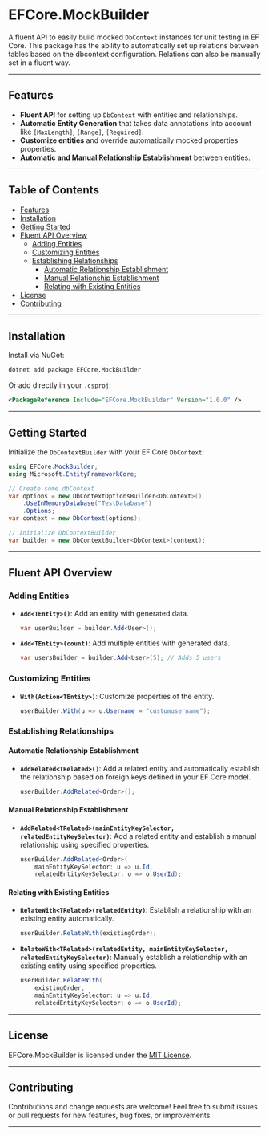 # EFCore.MockBuilder

A fluent API to easily build mocked `DbContext` instances for unit testing in EF Core. This package has the ability to automatically set up relations between tables based on the dbcontext configuration. Relations can also be manually set in a fluent way.

---

## Features

- **Fluent API** for setting up `DbContext` with entities and relationships.
- **Automatic Entity Generation** that takes data annotations into account like `[MaxLength]`, `[Range]`, `[Required]`.
- **Customize entities** and override automatically mocked properties properties.
- **Automatic and Manual Relationship Establishment** between entities.

---

## Table of Contents

- [Features](#features)
- [Installation](#installation)
- [Getting Started](#getting-started)
- [Fluent API Overview](#fluent-api-overview)
  - [Adding Entities](#adding-entities)
  - [Customizing Entities](#customizing-entities)
  - [Establishing Relationships](#establishing-relationships)
    - [Automatic Relationship Establishment](#automatic-relationship-establishment)
    - [Manual Relationship Establishment](#manual-relationship-establishment)
    - [Relating with Existing Entities](#relating-with-existing-entities)
- [License](#license)
- [Contributing](#contributing)

---

## Installation

Install via NuGet:

```bash
dotnet add package EFCore.MockBuilder
```

Or add directly in your `.csproj`:

```xml
<PackageReference Include="EFCore.MockBuilder" Version="1.0.0" />
```

---

## Getting Started

Initialize the `DbContextBuilder` with your EF Core `DbContext`:

```csharp
using EFCore.MockBuilder;
using Microsoft.EntityFrameworkCore;

// Create some dbContext
var options = new DbContextOptionsBuilder<DbContext>()
    .UseInMemoryDatabase("TestDatabase")
    .Options;
var context = new DbContext(options);

// Initialize DbContextBuilder
var builder = new DbContextBuilder<DbContext>(context);
```

---

## Fluent API Overview

### Adding Entities

- **`Add<TEntity>()`**: Add an entity with generated data.

  ```csharp
  var userBuilder = builder.Add<User>();
  ```

- **`Add<TEntity>(count)`**: Add multiple entities with generated data.

  ```csharp
  var usersBuilder = builder.Add<User>(5); // Adds 5 users
  ```

### Customizing Entities

- **`With(Action<TEntity>)`**: Customize properties of the entity.

  ```csharp
  userBuilder.With(u => u.Username = "customusername");
  ```

### Establishing Relationships

#### Automatic Relationship Establishment

- **`AddRelated<TRelated>()`**: Add a related entity and automatically establish the relationship based on foreign keys defined in your EF Core model.

  ```csharp
  userBuilder.AddRelated<Order>();
  ```

#### Manual Relationship Establishment

- **`AddRelated<TRelated>(mainEntityKeySelector, relatedEntityKeySelector)`**: Add a related entity and establish a manual relationship using specified properties.

  ```csharp
  userBuilder.AddRelated<Order>(
      mainEntityKeySelector: u => u.Id,
      relatedEntityKeySelector: o => o.UserId);
  ```

#### Relating with Existing Entities

- **`RelateWith<TRelated>(relatedEntity)`**: Establish a relationship with an existing entity automatically.

  ```csharp
  userBuilder.RelateWith(existingOrder);
  ```

- **`RelateWith<TRelated>(relatedEntity, mainEntityKeySelector, relatedEntityKeySelector)`**: Manually establish a relationship with an existing entity using specified properties.

  ```csharp
  userBuilder.RelateWith(
      existingOrder,
      mainEntityKeySelector: u => u.Id,
      relatedEntityKeySelector: o => o.UserId);
  ```

---

## License

EFCore.MockBuilder is licensed under the [MIT License](LICENSE).

---

## Contributing

Contributions and change requests are welcome! Feel free to submit issues or pull requests for new features, bug fixes, or improvements.

---
